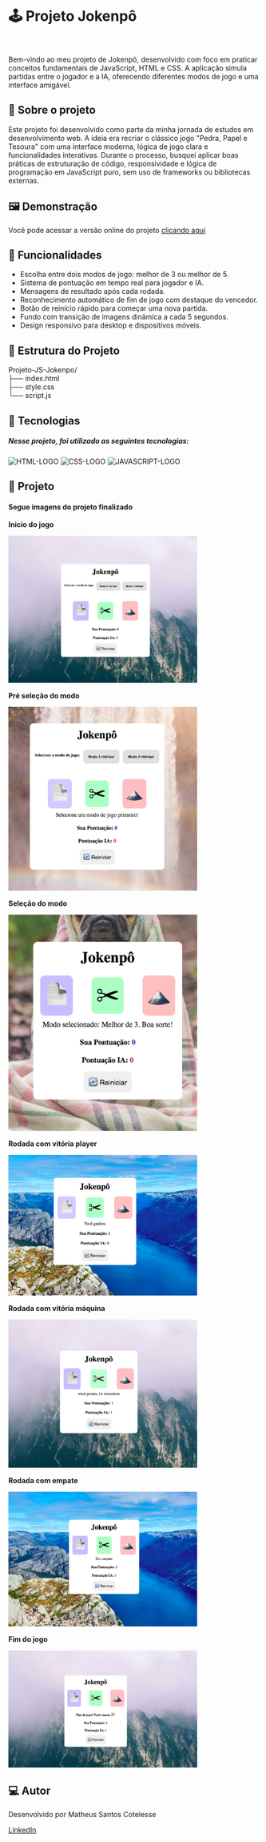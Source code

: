 <h1>🕹 Projeto Jokenpô</h1>
<br>
<p>Bem-vindo ao meu projeto de Jokenpô, desenvolvido com foco em praticar conceitos fundamentais de JavaScript, HTML e CSS.
A aplicação simula partidas entre o jogador e a IA, oferecendo diferentes modos de jogo e uma interface amigável.</p>

## 🏡 Sobre o projeto
<p>Este projeto foi desenvolvido como parte da minha jornada de estudos em desenvolvimento web. A ideia era recriar o clássico jogo "Pedra, Papel e Tesoura" com uma interface moderna, lógica de jogo clara e funcionalidades interativas.
Durante o processo, busquei aplicar boas práticas de estruturação de código, responsividade e lógica de programação em JavaScript puro, sem uso de frameworks ou bibliotecas externas.</p>

## 🖼 Demonstração
<p>Você pode acessar a versão online do projeto <a href='https://cotelesse.github.io/Projeto-JS-Jokempo/'>clicando aqui</a></p>

## 🚀 Funcionalidades
<ul>
  <li>Escolha entre dois modos de jogo: melhor de 3 ou melhor de 5.</li>
  <li>Sistema de pontuação em tempo real para jogador e IA.</li>
  <li>Mensagens de resultado após cada rodada.</li>
  <li>Reconhecimento automático de fim de jogo com destaque do vencedor.</li>
  <li>Botão de reinício rápido para começar uma nova partida.</li>
  <li>Fundo com transição de imagens dinâmica a cada 5 segundos.</li>
  <li>Design responsivo para desktop e dispositivos móveis.</li>
</ul>

## 📁 Estrutura do Projeto
Projeto-JS-Jokenpo/ <br>
├── index.html <br>
├── style.css <br>
└── script.js

## 🔧 Tecnologias
<h5>Nesse projeto, foi utilizado as seguintes tecnologias:</h5>
<img src="https://img.shields.io/badge/HTML5-E34F26?style=for-the-badge&logo=html5&logoColor=white" alt="HTML-LOGO">
<img src="https://img.shields.io/badge/CSS3-1572B6?style=for-the-badge&logo=css3&logoColor=white" alt="CSS-LOGO">
<img src="https://img.shields.io/badge/JavaScript-F7DF1E?style=for-the-badge&logo=javascript&logoColor=black" alt="JAVASCRIPT-LOGO">

## 📖 Projeto
<h4><b>Segue imagens do projeto finalizado</b></h4>
<p><b>Inicio do jogo</b></p>
<img src='https://github.com/cotelesse/Projeto-JS-Jokempo/blob/master/assets/Start%20game.png?raw=true' width=75%>
<br>
<p><b>Pré seleção do modo</b></p>
<img src='https://github.com/cotelesse/Projeto-JS-Jokempo/blob/master/assets/Mode%20pre-selection.png?raw=true' width=75%>
<br>
<p><b>Seleção do modo</b></p>
<img src='https://github.com/cotelesse/Projeto-JS-Jokempo/blob/master/assets/Mode%20select.png?raw=true' width=75%>
<br>
<p><b>Rodada com vitória player</b></p>
<img src='https://github.com/cotelesse/Projeto-JS-Jokempo/blob/master/assets/Human%20Win.png?raw=true' width=75%>
<br>
<p><b>Rodada com vitória máquina</b></p>
<img src='https://github.com/cotelesse/Projeto-JS-Jokempo/blob/master/assets/Machine%20Win.png?raw=true' width=75%>
<br>
<p><b>Rodada com empate</b></p>
<img src='https://github.com/cotelesse/Projeto-JS-Jokempo/blob/master/assets/Draw.png?raw=true' width=75%>
<br>
<p><b>Fim do jogo</b></p>
<img src='https://github.com/cotelesse/Projeto-JS-Jokempo/blob/master/assets/End%20game%20wich%20human%20win.png?raw=true' width=75%>

## 💻 Autor
<p>Desenvolvido por Matheus Santos Cotelesse</p>
<a href="https://www.linkedin.com/in/matheus-santos-cotelesse">LinkedIn</a>


